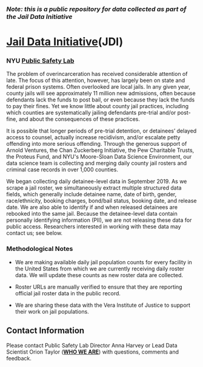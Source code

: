 ### <b><i>Note: this is a public repository for data collected as part of the Jail Data Initiative</i></b>

# <a href="https://publicsafetylab.org/jail-data-initiative"><b>Jail Data Initiative</b></a>(JDI)
### NYU <a href="https://publicsafetylab.org/"><b>Public Safety Lab</b></a>

The problem of overincarceration has received considerable attention of late. The focus of this attention, however, has largely been on state and federal prison systems. Often overlooked are local jails. In any given year, county jails will see approximately 11 million new admissions, often because defendants lack the funds to post bail, or even because they lack the funds to pay their fines. Yet we know little about county jail practices, including which counties are systematically jailing defendants pre-trial and/or post-fine, and about the consequences of these practices. 

It is possible that longer periods of pre-trial detention, or detainees’ delayed access to counsel, actually increase recidivism, and/or escalate petty offending into more serious offending. Through the generous support of Arnold Ventures, the Chan Zuckerberg Initiative, the Pew Charitable Trusts, the Proteus Fund, and NYU's Moore-Sloan Data Science Environment, our data science team is collecting and merging daily county jail rosters and criminal case records in over 1,000 counties. 

We began collecting daily detainee-level data in September 2019. As we scrape a jail roster, we simultaneously extract multiple structured data fields, which generally include detainee name, date of birth, gender, race/ethnicity, booking charges, bond/bail status, booking date, and release date. We are also able to identify if and when released detainees are rebooked into the same jail. Because the detainee-level data contain personally identifying information (PII), we are not releasing these data for public access. Researchers interested in working with these data may contact us; see below.

### Methodological Notes

<ul>
  <li>We are making available daily jail population counts for every facility in the United States from which we are currently receiving daily roster data. We will update these counts as new roster data are collected.
  </li>
</ul>

<ul>
  <li>Roster URLs are manually verified to ensure that they are reporting official jail roster data in the public record.
  </li>
</ul>

<ul>
  <li>We are sharing these data with the Vera Institute of Justice to support their work on jail populations. 
  </li>
</ul>

## Contact Information

Please contact Public Safety Lab Director Anna Harvey or Lead Data Scientist Orion Taylor (<a href="https://publicsafetylab.org/who-we-are"><b>WHO WE ARE</b></a>) with questions, comments and feedback.
